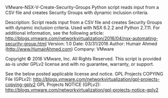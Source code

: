VMware-NSX-V-Create-Security-Groups
Python script reads input from a CSV file and creates Security Groups with dynamic inclusion criteria.

Description:    Script reads input from a CSV file and creates Security Groups with dynamic inclusion 
               criteria. Used with NSX 6.2.2 and Python 2.7.11. For additional information, see the 
                following article:
                http://blogs.vmware.com/networkvirtualization/2016/04/nsx-automating-security-group.html
Version:        1.0
Date:           03/31/2016
Author:         Humair Ahmed (http://www.HumairAhmed.com)
Company:        VMware       

Copyright © 2016 VMware, Inc. All Rights Reserved.
This script is provided as-is under GPLv2 license and with no guarantee, warranty, or support. 

See the below posted applicable license and notice.
GPL Projects COPYING File (GPLv2): http://blogs.vmware.com/networkvirtualization/gpl-projects-copying-gplv2 ‎
GPL Projects NOTICE (GPLv2): http://blogs.vmware.com/networkvirtualization/gpl-projects-notice-gplv2

